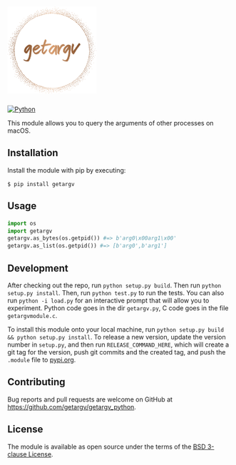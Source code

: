 <h1><img src="logo.svg" width="200" alt="getargv"></h1>

[![Python](https://github.com/getargv/getargv.py/actions/workflows/main.yml/badge.svg)](https://github.com/getargv/getargv.py/actions/workflows/main.yml)

This module allows you to query the arguments of other processes on macOS.

## Installation

Install the module with pip by executing:

    $ pip install getargv

## Usage

```python
import os
import getargv
getargv.as_bytes(os.getpid()) #=> b'arg0\x00arg1\x00'
getargv.as_list(os.getpid()) #=> [b'arg0',b'arg1']
```

## Development

After checking out the repo, run `python setup.py build`. Then run `python setup.py install`. Then, run `python test.py` to run the tests. You can also run `python -i load.py` for an interactive prompt that will allow you to experiment. Python code goes in the dir `getargv.py`, C code goes in the file `getargvmodule.c`.

To install this module onto your local machine, run `python setup.py build && python setup.py install`. To release a new version, update the version number in `setup.py`, and then run `RELEASE_COMMAND_HERE`, which will create a git tag for the version, push git commits and the created tag, and push the `.module` file to [pypi.org](https://pypi.org).

## Contributing

Bug reports and pull requests are welcome on GitHub at https://github.com/getargv/getargv_python.

## License

The module is available as open source under the terms of the [BSD 3-clause License](https://opensource.org/licenses/BSD-3-Clause).
